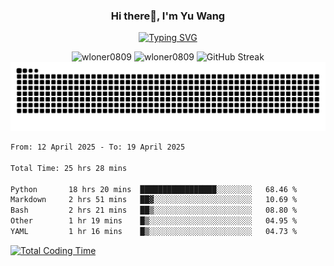 <h3 align="center">Hi there👋, I'm Yu Wang</h1>

<p align="center"><a href="https://git.io/typing-svg"><img src="https://readme-typing-svg.demolab.com?font=Alex+Brush&size=18&pause=1000&color=716A50&background=6F66FF00&center=true&vCenter=true&width=435&lines=To+love+oneself+is+the+beginning+of+a+lifelong+romance.+%E2%80%94+Oscar+Wilde" alt="Typing SVG" /></a></p>


<p align="center">
 <img src="https://github-readme-stats.vercel.app/api/top-langs?username=wloner0809&show_icons=true&locale=en&layout=compact" alt="wloner0809" height=120 />
 <img src="https://github-readme-stats.vercel.app/api?username=wloner0809&show_icons=true&locale=en" alt="wloner0809" height=120 />
 <img src="https://github-readme-streak-stats.herokuapp.com?user=wloner0809&theme=microsoft" alt="GitHub Streak" height=120 />
 <img src="https://github.com/Wloner0809/Wloner0809/blob/output/github-contribution-grid-snake.svg">
</p>
 
<!--START_SECTION:waka-->

```txt
From: 12 April 2025 - To: 19 April 2025

Total Time: 25 hrs 28 mins

Python       18 hrs 20 mins  █████████████████░░░░░░░░   68.46 %
Markdown     2 hrs 51 mins   ██▓░░░░░░░░░░░░░░░░░░░░░░   10.69 %
Bash         2 hrs 21 mins   ██▒░░░░░░░░░░░░░░░░░░░░░░   08.80 %
Other        1 hr 19 mins    █▒░░░░░░░░░░░░░░░░░░░░░░░   04.95 %
YAML         1 hr 16 mins    █▒░░░░░░░░░░░░░░░░░░░░░░░   04.73 %
```

<!--END_SECTION:waka-->

[![Total Coding Time](https://wakatime.com/badge/user/3b010e91-e8bb-445f-9eac-c8ab5bc30cb6.svg)](https://wakatime.com/@3b010e91-e8bb-445f-9eac-c8ab5bc30cb6)
